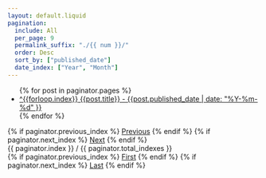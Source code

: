 ```yaml
---
layout: default.liquid
pagination:
  include: All
  per_page: 9
  permalink_suffix: "./{{ num }}/"
  order: Desc
  sort_by: ["published_date"]
  date_index: ["Year", "Month"]
---
```


<ul id="index">
{% for post in paginator.pages %}
 <li>
	<a data-ctrl="{{forloop.index}}" href="{{ post.permalink }}"><span>^{{forloop.index}}</span> {{post.title}} - {{post.published_date | date: "%Y-%m-%d" }}</a>
</li>
{% endfor %}
</ul>

<div>
  {% if paginator.previous_index %}
  <span>
    <a
    href="/{{ paginator.previous_index_permalink }}">Previous</a>
  </span>
  {% endif %}
  {% if paginator.next_index %}
  <span>
    <a
    href="/{{ paginator.next_index_permalink }}">Next</a>
  </span>
  {% endif %}

  <div>
    {{ paginator.index }} / {{ paginator.total_indexes }}
  </div>
  <div>
    {% if paginator.previous_index %}
    <span>
      <a href="/{{ paginator.first_index_permalink }}">First</a>
    </span>
    {% endif %}
    {% if paginator.next_index %}
    <span>
      <a href="/{{ paginator.last_index_permalink }}">Last</a>
    </span>
    {% endif %}
  </div>
</div>
